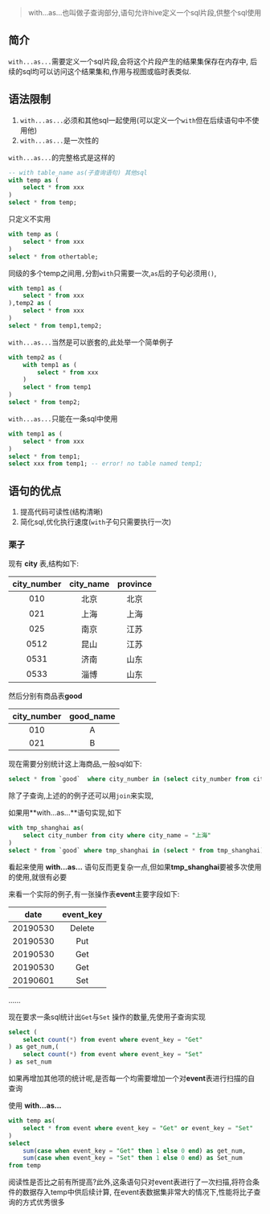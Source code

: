 >with...as...也叫做子查询部分,语句允许hive定义一个sql片段,供整个sql使用


## 简介
`with...as...`需要定义一个sql片段,会将这个片段产生的结果集保存在内存中,
后续的sql均可以访问这个结果集和,作用与视图或临时表类似.


## 语法限制
1. `with...as...`必须和其他sql一起使用(可以定义一个`with`但在后续语句中不使用他)
2. `with...as...`是一次性的

`with...as...`的完整格式是这样的

```sql
-- with table_name as(子查询语句) 其他sql 
with temp as (
    select * from xxx
)
select * from temp;
```

只定义不实用
```sql
with temp as (
    select * from xxx
)
select * from othertable;
```

同级的多个temp之间用`,`分割`with`只需要一次,`as`后的子句必须用`()`,

```sql
with temp1 as (
    select * from xxx
),temp2 as (
    select * from xxx
)
select * from temp1,temp2;
```

`with...as...`当然是可以嵌套的,此处举一个简单例子

```sql
with temp2 as (
    with temp1 as (
        select * from xxx
    )
    select * from temp1
)
select * from temp2;
```

`with...as...`只能在一条sql中使用

```sql
with temp1 as (
    select * from xxx
)
select * from temp1;
select xxx from temp1; -- error! no table named temp1;
```

## 语句的优点
1. 提高代码可读性(结构清晰)
2. 简化sql,优化执行速度(`with`子句只需要执行一次)

### 栗子
现有 **city** 表,结构如下:

| city_number   |  city_name  | province |
|:----------:|:--------:|:--------:|
| 010 | 北京 | 北京 |
| 021 | 上海 | 上海 |
| 025 | 南京 | 江苏 |
| 0512 | 昆山 | 江苏 |
| 0531 | 济南 | 山东 |
| 0533 | 淄博 | 山东 |

然后分别有商品表**good**

| city_number   |  good_name  |
|:----------:|:--------:|
| 010 | A |
| 021 | B |

现在需要分别统计这上海商品,一般sql如下:
```sql
select * from `good`  where city_number in (select city_number from city where city_name = "上海");
```
除了子查询,上述的的例子还可以用`join`来实现,

如果用**with...as...**语句实现,如下
```sql
with tmp_shanghai as(
    select city_number from city where city_name = "上海"
)
select * from `good` where tmp_shanghai in (select * from tmp_shanghai) 
```
看起来使用 **with...as...** 语句反而更复杂一点,但如果**tmp_shanghai**要被多次使用的使用,就很有必要

来看一个实际的例子,有一张操作表**event**主要字段如下:

| date   |  event_key  |
|:----------:|:--------:|
| 20190530 | Delete |
| 20190530 | Put |
| 20190530 | Get |
| 20190530 | Get |
| 20190601 | Set |
......

现在要求一条sql统计出`Get`与`Set` 操作的数量,先使用子查询实现
```sql
select (
    select count(*) from event where event_key = "Get"
) as get_num,(
    select count(*) from event where event_key = "Set"
) as set_num
```
如果再增加其他项的统计呢,是否每一个均需要增加一个对**event**表进行扫描的自查询

使用 **with...as...**
```sql
with temp as(
    select * from event where event_key = "Get" or event_key = "Set"
)
select 
    sum(case when event_key = "Get" then 1 else 0 end) as get_num,
    sum(case when event_key = "Set" then 1 else 0 end) as Set_num
from temp
```
阅读性是否比之前有所提高?此外,这条语句只对event表进行了一次扫描,将符合条件的数据存入temp中供后续计算,
在event表数据集非常大的情况下,性能将比子查询的方式优秀很多
